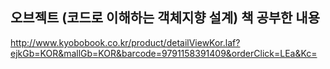 ## 오브젝트 (코드로 이해하는 객체지향 설계) 책 공부한 내용

http://www.kyobobook.co.kr/product/detailViewKor.laf?ejkGb=KOR&mallGb=KOR&barcode=9791158391409&orderClick=LEa&Kc=
